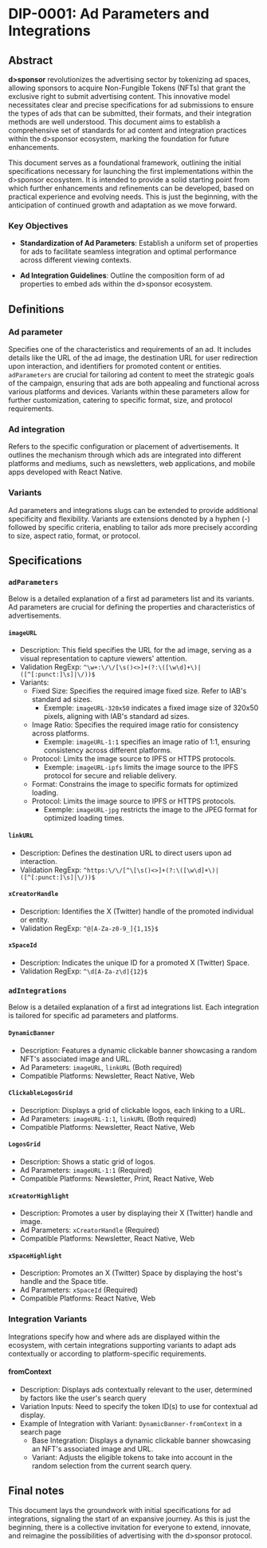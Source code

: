 # DIP-0001: Ad Parameters and Integrations

## Abstract

**d>sponsor** revolutionizes the advertising sector by tokenizing ad spaces, allowing sponsors to acquire Non-Fungible Tokens (NFTs) that grant the exclusive right to submit advertising content. This innovative model necessitates clear and precise specifications for ad submissions to ensure the types of ads that can be submitted, their formats, and their integration methods are well understood. This document aims to establish a comprehensive set of standards for ad content and integration practices within the d>sponsor ecosystem, marking the foundation for future enhancements.

This document serves as a foundational framework, outlining the initial specifications necessary for launching the first implementations within the d>sponsor ecosystem. It is intended to provide a solid starting point from which further enhancements and refinements can be developed, based on practical experience and evolving needs. This is just the beginning, with the anticipation of continued growth and adaptation as we move forward.

### Key Objectives

- **Standardization of Ad Parameters**: Establish a uniform set of properties for ads to facilitate seamless integration and optimal performance across different viewing contexts.

- **Ad Integration Guidelines**: Outline the composition form of ad properties to embed ads within the d>sponsor ecosystem.

## Definitions

### Ad parameter

Specifies one of the characteristics and requirements of an ad. It includes details like the URL of the ad image, the destination URL for user redirection upon interaction, and identifiers for promoted content or entities. `adParameters` are crucial for tailoring ad content to meet the strategic goals of the campaign, ensuring that ads are both appealing and functional across various platforms and devices. Variants within these parameters allow for further customization, catering to specific format, size, and protocol requirements.

### Ad integration

Refers to the specific configuration or placement of advertisements. It outlines the mechanism through which ads are integrated into different platforms and mediums, such as newsletters, web applications, and mobile apps developed with React Native.

### Variants

Ad parameters and integrations slugs can be extended to provide additional specificity and flexibility. Variants are extensions denoted by a hyphen (-) followed by specific criteria, enabling to tailor ads more precisely according to size, aspect ratio, format, or protocol.

## Specifications

### `adParameters`

Below is a detailed explanation of a first ad parameters list and its variants. Ad parameters are crucial for defining the properties and characteristics of advertisements.

#### `imageURL`

- Description: This field specifies the URL for the ad image, serving as a visual representation to capture viewers' attention.
- Validation RegExp: `^\w+:\/\/[\s()<>]+(?:\([\w\d]+\)|([^[:punct:]\s]|\/))$`
- Variants:
  - Fixed Size: Specifies the required image fixed size. Refer to IAB's standard ad sizes.
    - Exemple: `imageURL-320x50` indicates a fixed image size of 320x50 pixels, aligning with IAB's standard ad sizes.
  - Image Ratio: Specifies the required image ratio for consistency across platforms.
    - Exemple: `imageURL-1:1` specifies an image ratio of 1:1, ensuring consistency across different platforms.
  - Protocol: Limits the image source to IPFS or HTTPS protocols.
    - Exemple: `imageURL-ipfs` limits the image source to the IPFS protocol for secure and reliable delivery.
  - Format: Constrains the image to specific formats for optimized loading.
  - Protocol: Limits the image source to IPFS or HTTPS protocols.
    - Exemple: `imageURL-jpg` restricts the image to the JPEG format for optimized loading times.

#### `linkURL`

- Description: Defines the destination URL to direct users upon ad interaction.
- Validation RegExp: `^https:\/\/[^\[\s()<>]+(?:\([\w\d]+\)|([^[:punct:]\s]|\/))$`

#### `xCreatorHandle`

- Description: Identifies the X (Twitter) handle of the promoted individual or entity.
- Validation RegExp: `^@[A-Za-z0-9_]{1,15}$`

#### `xSpaceId`

- Description: Indicates the unique ID for a promoted X (Twitter) Space.
- Validation RegExp: `^\d[A-Za-z\d]{12}$`

### `adIntegrations`

Below is a detailed explanation of a first ad integrations list. Each integration is tailored for specific ad parameters and platforms.

#### `DynamicBanner`

- Description: Features a dynamic clickable banner showcasing a random NFT's associated image and URL.
- Ad Parameters: `imageURL`, `linkURL` (Both required)
- Compatible Platforms: Newsletter, React Native, Web

#### `ClickableLogosGrid`

- Description: Displays a grid of clickable logos, each linking to a URL.
- Ad Parameters: `imageURL-1:1`, `linkURL` (Both required)
- Compatible Platforms: Newsletter, React Native, Web

#### `LogosGrid`

- Description: Shows a static grid of logos.
- Ad Parameters: `imageURL-1:1` (Required)
- Compatible Platforms: Newsletter, Print, React Native, Web

#### `xCreatorHighlight`

- Description: Promotes a user by displaying their X (Twitter) handle and image.
- Ad Parameters: `xCreatorHandle` (Required)
- Compatible Platforms: Newsletter, React Native, Web

#### `xSpaceHighlight`

- Description: Promotes an X (Twitter) Space by displaying the host's handle and the Space title.
- Ad Parameters: `xSpaceId` (Required)
- Compatible Platforms: React Native, Web

### Integration Variants

Integrations specify how and where ads are displayed within the ecosystem, with certain integrations supporting variants to adapt ads contextually or according to platform-specific requirements.

#### fromContext

- Description: Displays ads contextually relevant to the user, determined by factors like the user's search query
- Variation Inputs: Need to specify the token ID(s) to use for contextual ad display.
- Example of Integration with Variant: `DynamicBanner-fromContext` in a search page
  - Base Integration: Displays a dynamic clickable banner showcasing an NFT's associated image and URL.
  - Variant: Adjusts the eligible tokens to take into account in the random selection from the current search query.

## Final notes

This document lays the groundwork with initial specifications for ad integrations, signaling the start of an expansive journey. As this is just the beginning, there is a collective invitation for everyone to extend, innovate, and reimagine the possibilities of advertising with the d>sponsor protocol.
